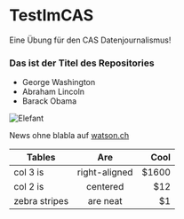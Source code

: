 # TestImCAS
Eine Übung für den CAS Datenjournalismus!

### Das ist der Titel des Repositories

- George Washington
- Abraham Lincoln
- Barack Obama

![Elefant](https://user-images.githubusercontent.com/112934680/210742594-3c5ca39a-6682-4aa1-a9a3-cef38f2642c3.jpg)


News ohne blabla auf [watson.ch](https://www.watson.ch/)


| Tables        | Are           | Cool  |
| ------------- |:-------------:| -----:|
| col 3 is      | right-aligned | $1600 |
| col 2 is      | centered      |   $12 |
| zebra stripes | are neat      |    $1 |
